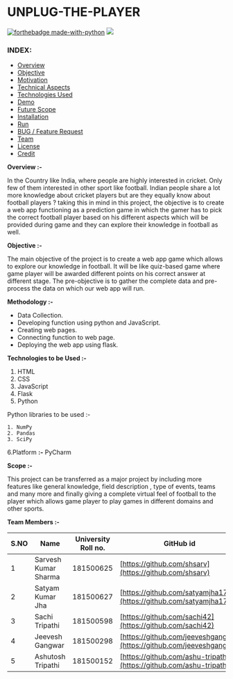 # UNPLUG-THE-PLAYER

   [![forthebadge made-with-python](http://ForTheBadge.com/images/badges/made-with-python.svg)](https://www.python.org/) 
  ![](https://img.shields.io/tokei/lines/github/shsarv/UNPLUG-THE-PLAYER?color=orange&logoColor=blue&style=flat-square)

### INDEX:


* [Overview]()
* [Objective]()
* [Motivation]()
* [Technical Aspects]()
* [Technologies Used]()
* [Demo]()
* [Future Scope]()
* [Installation]()
* [Run]()
* [BUG / Feature Request]()
* [Team]()
* [License]()
* [Credit]()




**Overview :-**

In the Country like India, where people are highly interested in cricket. Only few of them interested in other sport like football. Indian people share a lot more knowledge about cricket players but are they equally know about football players ? taking this in mind in this project, the objective is to create a web app functioning as a prediction game in which the gamer has to pick the correct football player based on his different aspects which will be provided during game and they can explore their knowledge in football as well.

**Objective :-**

The main objective of the project is to create a web app game which allows to explore our knowledge in football. It will be like quiz-based game where game player will be awarded different points on his correct answer at different stage. The pre-objective is to gather the complete data and pre-process the data on which our web app will run.

**Methodology :-**

- Data Collection.
- Developing function using python and JavaScript.
- Creating web pages.
- Connecting function to web page.
- Deploying the web app using flask.

**Technologies to be Used :-**

1. HTML
2. CSS
3. JavaScript
4. Flask
5. Python

Python libraries to be used :-

    1. NumPy
    2. Pandas
    3. SciPy

6.Platform **:-** PyCharm

**Scope :-**

This project can be transferred as a major project by including more features like general knowledge, field description , type of events, teams and many more and finally giving a complete virtual feel of football to the player which allows game player to play games in different domains and other sports.



**Team Members :-**

| **S.NO** | **Name** | **University Roll no.** | **GitHub id** | **Section** |
| --- | --- | --- | --- | --- |
| 1 | Sarvesh Kumar Sharma | 181500625 | [https://github.com/shsarv](https://github.com/shsarv) | A |
| 2 | Satyam Kumar Jha | 181500627 | [https://github.com/satyamjha1710](https://github.com/satyamjha1710) | A |
| 3 | Sachi Tripathi | 181500598 | [https://github.com/sachi42](https://github.com/sachi42) | A |
| 4 | Jeevesh Gangwar | 181500298 | [https://github.com/jeeveshgangw](https://github.com/jeeveshgangw) | B |
| 5 | Ashutosh Tripathi | 181500152 | [https://github.com/ashu-tripathi](https://github.com/ashu-tripathi) | J |
